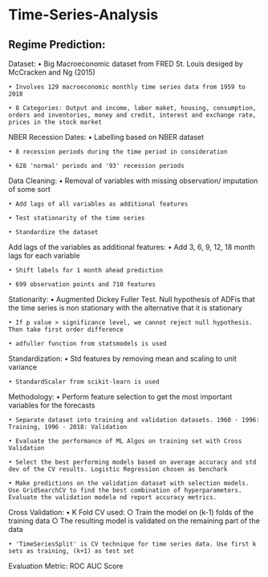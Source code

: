 # Time-Series-Analysis

## Regime Prediction:

 Dataset: 
	• Big Macroeconomic dataset from FRED St. Louis desiged by McCracken and Ng (2015)
	
	• Involves 129 macroeconomic monthly time series data from 1959 to 2018
	
	• 8 Categories: Output and income, labor maket, housing, consumption, orders and inventories, money and credit, interest and exchange rate, prices in the stock market

 NBER Recession Dates:
	• Labelling based on NBER dataset
	
	• 8 recession periods during the time period in consideration
	
	• 628 'normal' periods and '93' recession periods

 Data Cleaning:
	• Removal of variables with missing observation/ imputation of some sort
	
	• Add lags of all variables as additional features
	
	• Test stationarity of the time series
	
	• Standardize the dataset

 Add lags of the variables as additional features:
	• Add 3, 6, 9, 12, 18 month lags for each variable
	
	• Shift labels for 1 month ahead prediction
	
	• 699 observation points and 710 features

 Stationarity:
	• Augmented Dickey Fuller Test. Null hypothesis of ADFis that the time series is non stationary with the alternative that it is stationary
	
	• If p value > significance level, we cannot reject null hypothesis. Then take first order difference
	
	• adfuller function from statsmodels is used

 Standardization:
	• Std features by removing mean and scaling to unit variance
	
	• StandardScaler from scikit-learn is used

 Methodology:
	• Perform feature selection to get the most important variables for the forecasts
	
	• Separate dataset into training and validation datasets. 1960 - 1996: Training, 1996 - 2018: Validation
	
	• Evaluate the performance of ML Algos on training set with Cross Validation
	
	• Select the best performing models based on average accuracy and std dev of the CV results. Logistic Regression chosen as benchark
	
	• Make predictions on the validation dataset with selection models. Use GridSearchCV to find the best combination of hyperparameters. Evaluate the validation modela nd report accuracy metrics.

 Cross Validation:
	• K Fold CV used:
		○ Train the model on (k-1) folds of the training data
		○ The resulting model is validated on the remaining part of the data
		
	• 'TimeSeriesSplit' is CV technique for time series data. Use first k sets as training, (k+1) as test set

 Evaluation Metric: ROC AUC Score
